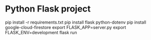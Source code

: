 # Python Flask project

pip install -r requirements.txt
pip install flask python-dotenv
pip install google-cloud-firestore
export FLASK_APP=server.py
export FLASK_ENV=development
flask run
